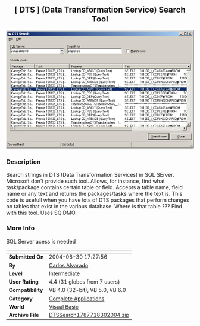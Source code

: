 ﻿<div align="center">

## \[ DTS \] \(Data Transformation Service\) Search Tool

<img src="PIC20048301956233976.jpg">
</div>

### Description

Search strings in DTS (Data Transformation Services) in SQL SErver. Microsoft don't provide such tool. Allows, for instance, find what task/package contains certain table or field. Accepts a table name, field name or any text and returns the packages/tasks where the text is. This code is usefull when you have lots of DTS packages that perform changes on tables that exist in the various database. Where is that table ??? Find with this tool. Uses SQlDMO.
 
### More Info
 
SQL Server acess is needed


<span>             |<span>
---                |---
**Submitted On**   |2004-08-30 17:27:56
**By**             |[Carlos Alvarado](https://github.com/Planet-Source-Code/PSCIndex/blob/master/ByAuthor/carlos-alvarado.md)
**Level**          |Intermediate
**User Rating**    |4.4 (31 globes from 7 users)
**Compatibility**  |VB 4\.0 \(32\-bit\), VB 5\.0, VB 6\.0
**Category**       |[Complete Applications](https://github.com/Planet-Source-Code/PSCIndex/blob/master/ByCategory/complete-applications__1-27.md)
**World**          |[Visual Basic](https://github.com/Planet-Source-Code/PSCIndex/blob/master/ByWorld/visual-basic.md)
**Archive File**   |[DTSSearch1787718302004\.zip](https://github.com/Planet-Source-Code/carlos-alvarado-dts-data-transformation-service-search-tool__1-55908/archive/master.zip)








